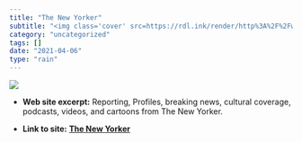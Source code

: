 ```yaml
---
title: "The New Yorker"
subtitle: "<img class='cover' src=https://rdl.ink/render/http%3A%2F%2Fwww.newyorker.com>"
category: "uncategorized"
tags: []
date: "2021-04-06"
type: "rain"
---
```

<img class="cover" src=https://rdl.ink/render/http%3A%2F%2Fwww.newyorker.com>



* **Web site excerpt:** Reporting, Profiles, breaking news, cultural coverage, podcasts, videos, and cartoons from The New Yorker.

* **Link to site:** **[The New Yorker](http://www.newyorker.com)**